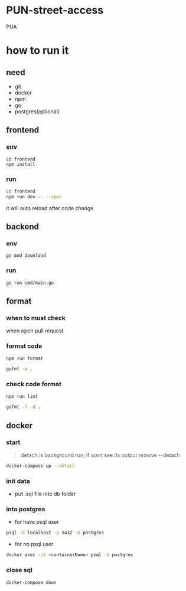 # PUN-street-access

PUA

# how to run it

## need

- git
- docker
- npm
- go
- postgres(optional)

## frontend

### env

```
cd frontend
npm install
```

### run

```bash
cd frontend
npm run dev -- --open
```

it will auto reload after code change

## backend

### env

```
go mod download
```

### run

```bash
go run cmd/main.go
```

## format

### when to must check

when open pull request

### format code

```bash
npm run format
```

```bash
gofmt -w .
```

### check code format

```bash
npm run lint
```

```bash
gofmt -l -d .
```

## docker

### start

> detach is background run, if want see its output remove --detach

```bash
docker-compose up --detach
```

### init data

- put .sql file into db folder

### into postgres

- for have psql user

```bash
psql -h localhost -p 5432 -U postgres
```

- for no psql user

```bash
docker exec -it <containerName> psql -U postgres
```

### close sql

```bash
docker-compose down
```

